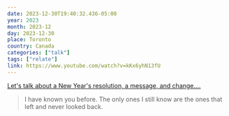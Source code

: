 ```yaml
---
date: 2023-12-30T19:40:32.436-05:00
year: 2023
month: 2023-12
day: 2023-12-30
place: Toronto
country: Canada
categories: ["talk"]
tags: ["relate"]
link: https://www.youtube.com/watch?v=kKx6yhN13fU
---
```

[Let's talk about a New Year's resolution, a message, and change....](https://www.youtube.com/watch?v=kKx6yhN13fU)

> I have known you before. The only ones I still know are the ones that left and never looked back.
